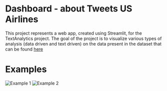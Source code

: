 # Dashboard - about Tweets US Airlines
This project represents a web app, created using Streamlit, for the TextAnalytics project.
The goal of the project is to visualize various types of analysis (data driven and text driven) on the data present in the dataset that can be found [here](https://data.world/crowdflower/airline-twitter-sentiment)

# Examples
![Example 1](https://github.com/MatteoBiviano/tweets_analysis_dashboard/blob/main/examples/app_example1.gif?raw=true)
![Example 2](https://github.com/MatteoBiviano/tweets_analysis_dashboard/blob/main/examples/app_example3.gif?raw=true)
